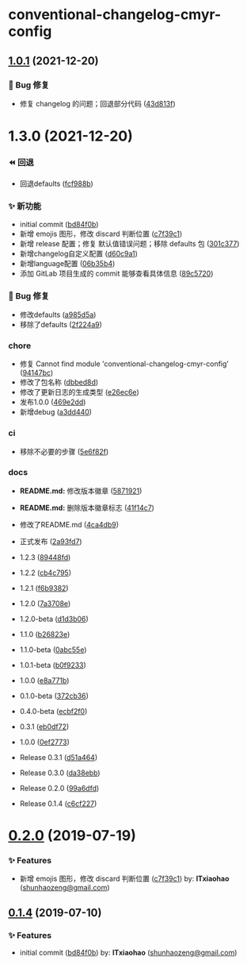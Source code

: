 # conventional-changelog-cmyr-config

## [1.0.1](https://github.com/CaoMeiYouRen/conventional-changelog-cmyr-config/compare/v1.0.0...v1.0.1) (2021-12-20)


### 🐛 Bug 修复

* 修复 changelog 的问题；回退部分代码 ([43d813f](https://github.com/CaoMeiYouRen/conventional-changelog-cmyr-config/commit/43d813f))

# 1.3.0 (2021-12-20)


### ⏪ 回退

* 回退defaults ([fcf988b](https://github.com/CaoMeiYouRen/conventional-changelog-cmyr-config/commit/fcf988b))


### ✨ 新功能

* initial commit ([bd84f0b](https://github.com/CaoMeiYouRen/conventional-changelog-cmyr-config/commit/bd84f0b))
* 新增 emojis 图形，修改 discard 判断位置 ([c7f39c1](https://github.com/CaoMeiYouRen/conventional-changelog-cmyr-config/commit/c7f39c1))
* 新增 release 配置；修复 默认值错误问题；移除 defaults 包 ([301c377](https://github.com/CaoMeiYouRen/conventional-changelog-cmyr-config/commit/301c377))
* 新增changelog自定义配置 ([d60c9a1](https://github.com/CaoMeiYouRen/conventional-changelog-cmyr-config/commit/d60c9a1))
* 新增language配置 ([06b35b4](https://github.com/CaoMeiYouRen/conventional-changelog-cmyr-config/commit/06b35b4))
* 添加 GitLab 项目生成的 commit 能够查看具体信息 ([89c5720](https://github.com/CaoMeiYouRen/conventional-changelog-cmyr-config/commit/89c5720))


### 🐛 Bug 修复

* 修改defaults ([a985d5a](https://github.com/CaoMeiYouRen/conventional-changelog-cmyr-config/commit/a985d5a))
* 移除了defaults ([2f224a9](https://github.com/CaoMeiYouRen/conventional-changelog-cmyr-config/commit/2f224a9))


### chore

* 修复 Cannot find module 'conventional-changelog-cmyr-config' ([94147bc](https://github.com/CaoMeiYouRen/conventional-changelog-cmyr-config/commit/94147bc))
* 修改了包名称 ([dbbed8d](https://github.com/CaoMeiYouRen/conventional-changelog-cmyr-config/commit/dbbed8d))
* 修改了更新日志的生成类型 ([e26ec6e](https://github.com/CaoMeiYouRen/conventional-changelog-cmyr-config/commit/e26ec6e))
* 发布1.0.0 ([469e2dd](https://github.com/CaoMeiYouRen/conventional-changelog-cmyr-config/commit/469e2dd))
* 新增debug ([a3dd440](https://github.com/CaoMeiYouRen/conventional-changelog-cmyr-config/commit/a3dd440))


### ci

* 移除不必要的步骤 ([5e6f82f](https://github.com/CaoMeiYouRen/conventional-changelog-cmyr-config/commit/5e6f82f))


### docs

* **README.md:** 修改版本徽章 ([5871921](https://github.com/CaoMeiYouRen/conventional-changelog-cmyr-config/commit/5871921))
* **README.md:** 删除版本徽章标志 ([41f14c7](https://github.com/CaoMeiYouRen/conventional-changelog-cmyr-config/commit/41f14c7))
* 修改了README.md ([4ca4db9](https://github.com/CaoMeiYouRen/conventional-changelog-cmyr-config/commit/4ca4db9))
* 正式发布 ([2a93fd7](https://github.com/CaoMeiYouRen/conventional-changelog-cmyr-config/commit/2a93fd7))


* 1.2.3 ([89448fd](https://github.com/CaoMeiYouRen/conventional-changelog-cmyr-config/commit/89448fd))
* 1.2.2 ([cb4c795](https://github.com/CaoMeiYouRen/conventional-changelog-cmyr-config/commit/cb4c795))
* 1.2.1 ([f6b9382](https://github.com/CaoMeiYouRen/conventional-changelog-cmyr-config/commit/f6b9382))
* 1.2.0 ([7a3708e](https://github.com/CaoMeiYouRen/conventional-changelog-cmyr-config/commit/7a3708e))
* 1.2.0-beta ([d1d3b06](https://github.com/CaoMeiYouRen/conventional-changelog-cmyr-config/commit/d1d3b06))
* 1.1.0 ([b26823e](https://github.com/CaoMeiYouRen/conventional-changelog-cmyr-config/commit/b26823e))
* 1.1.0-beta ([0abc55e](https://github.com/CaoMeiYouRen/conventional-changelog-cmyr-config/commit/0abc55e))
* 1.0.1-beta ([b0f9233](https://github.com/CaoMeiYouRen/conventional-changelog-cmyr-config/commit/b0f9233))
* 1.0.0 ([e8a771b](https://github.com/CaoMeiYouRen/conventional-changelog-cmyr-config/commit/e8a771b))
* 0.1.0-beta ([372cb36](https://github.com/CaoMeiYouRen/conventional-changelog-cmyr-config/commit/372cb36))
* 0.4.0-beta ([ecbf2f0](https://github.com/CaoMeiYouRen/conventional-changelog-cmyr-config/commit/ecbf2f0))
* 0.3.1 ([eb0df72](https://github.com/CaoMeiYouRen/conventional-changelog-cmyr-config/commit/eb0df72))
* 1.0.0 ([0ef2773](https://github.com/CaoMeiYouRen/conventional-changelog-cmyr-config/commit/0ef2773))
* Release 0.3.1 ([d51a464](https://github.com/CaoMeiYouRen/conventional-changelog-cmyr-config/commit/d51a464))
* Release 0.3.0 ([da38ebb](https://github.com/CaoMeiYouRen/conventional-changelog-cmyr-config/commit/da38ebb))
* Release 0.2.0 ([99a6dfd](https://github.com/CaoMeiYouRen/conventional-changelog-cmyr-config/commit/99a6dfd))
* Release 0.1.4 ([c6cf227](https://github.com/CaoMeiYouRen/conventional-changelog-cmyr-config/commit/c6cf227))

# [0.2.0](https://github.com/ITxiaohao/conventional-changelog-custom-config/compare/0.1.4...0.2.0) (2019-07-19)

### ✨ Features

- 新增 emojis 图形，修改 discard 判断位置 ([c7f39c1](https://github.com/ITxiaohao/conventional-changelog-custom-config/commit/c7f39c1)) by: **ITxiaohao** (shunhaozeng@gmail.com)

## [0.1.4](https://github.com/ITxiaohao/conventional-changelog-custom-config/compare/bd84f0b...0.1.4) (2019-07-10)

### ✨ Features

- initial commit ([bd84f0b](https://github.com/ITxiaohao/conventional-changelog-custom-config/commit/bd84f0b)) by: **ITxiaohao** (shunhaozeng@gmail.com)

